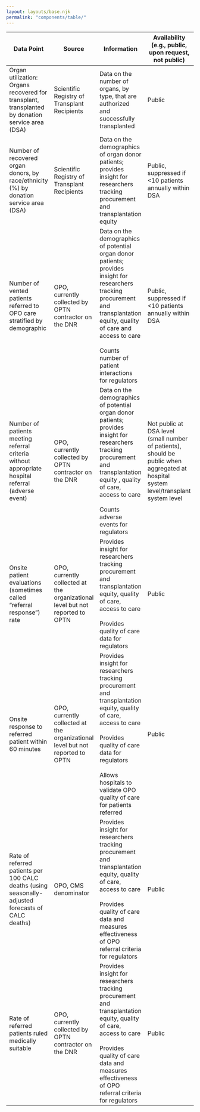 ```yaml
---
layout: layouts/base.njk
permalink: "components/table/"
---
```


| Data Point  | Source  | Information   | Availability (e.g., public, upon request, not public)   |
|---  |---  |---  |---  |
| Organ utilization: Organs recovered for transplant, transplanted by donation service area (DSA)   | Scientific Registry of Transplant Recipients  | Data on the number of organs, by type, that are authorized and successfully transplanted  | Public  |
| Number of recovered organ donors, by race/ethnicity (%) by donation service area (DSA)  | Scientific Registry of Transplant Recipients  | Data on the demographics of organ donor patients; provides insight for researchers tracking procurement and transplantation equity  | Public, suppressed if <10 patients annually within DSA  |
| Number of vented patients referred to OPO care stratified by demographic  | OPO, currently collected by OPTN contractor on the DNR  | Data on the demographics of potential organ donor patients; provides insight for researchers tracking procurement and transplantation equity, quality of care and access to care<br><br>Counts number of patient interactions for regulators  | Public, suppressed if <10 patients annually within DSA  |
| Number of patients meeting referral criteria without appropriate hospital referral (adverse event)  | OPO, currently collected by OPTN contractor on the DNR  | Data on the demographics of potential organ donor patients; provides insight for researchers tracking procurement and transplantation equity , quality of care, access to care<br><br>Counts adverse events for regulators  | Not public at DSA level (small number of patients), should be public when aggregated at hospital system level/transplant system level   |
| Onsite patient evaluations (sometimes called “referral response”) rate  | OPO, currently collected at the organizational level but not reported to OPTN   | Provides insight for researchers tracking procurement and transplantation equity, quality of care, access to care<br><br>Provides quality of care data for regulators   | Public  |
| Onsite response to referred patient within 60 minutes   | OPO, currently collected at the organizational level but not reported to OPTN   | Provides insight for researchers tracking procurement and transplantation equity, quality of care, access to care<br><br>Provides quality of care data for regulators<br><br>Allows hospitals to validate OPO quality of care for patients referred   | Public  |
| Rate of referred patients per 100 CALC deaths (using seasonally-adjusted forecasts of CALC deaths)  | OPO, CMS denominator  | Provides insight for researchers tracking procurement and transplantation equity, quality of care, access to care<br><br>Provides quality of care data and measures effectiveness of OPO referral criteria for regulators   | Public  |
| Rate of referred patients ruled medically suitable  | OPO, currently collected by OPTN contractor on the DNR  | Provides insight for researchers tracking procurement and transplantation equity, quality of care, access to care<br><br>Provides quality of care data and measures effectiveness of OPO referral criteria for regulators   | Public  |

<script>
  const tableCells = document.querySelectorAll("tbody td");

  function prevElement(el, selector) {
    const prevEl = el.previousElementSibling;
    if (prevEl && prevEl.matches(selector)) {
      return prevEl;
    }
    return null;
  }

  tableCells.forEach(td => {
    const index = [...td.parentNode.children].indexOf(td);
    const thead = prevElement(td.closest('tbody'), 'thead');
    const tableHeaders = thead.querySelectorAll('th');
    const tableHeaderContent = tableHeaders[index].textContent;
    td.dataset.label = tableHeaderContent;
  });
</script>
